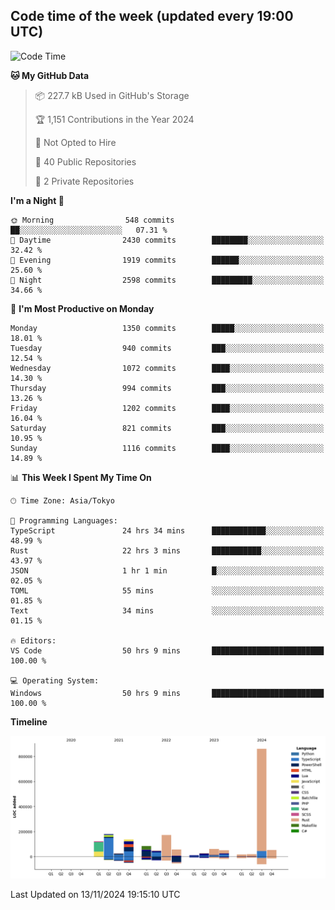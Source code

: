 ## Code time of the week (updated every 19:00 UTC)

<!--START_SECTION:waka-->
![Code Time](http://img.shields.io/badge/Code%20Time-3%2C934%20hrs%208%20mins-blue)

**🐱 My GitHub Data** 

> 📦 227.7 kB Used in GitHub's Storage 
 > 
> 🏆 1,151 Contributions in the Year 2024
 > 
> 🚫 Not Opted to Hire
 > 
> 📜 40 Public Repositories 
 > 
> 🔑 2 Private Repositories 
 > 
**I'm a Night 🦉** 

```text
🌞 Morning                548 commits         ██░░░░░░░░░░░░░░░░░░░░░░░   07.31 % 
🌆 Daytime                2430 commits        ████████░░░░░░░░░░░░░░░░░   32.42 % 
🌃 Evening                1919 commits        ██████░░░░░░░░░░░░░░░░░░░   25.60 % 
🌙 Night                  2598 commits        █████████░░░░░░░░░░░░░░░░   34.66 % 
```
📅 **I'm Most Productive on Monday** 

```text
Monday                   1350 commits        █████░░░░░░░░░░░░░░░░░░░░   18.01 % 
Tuesday                  940 commits         ███░░░░░░░░░░░░░░░░░░░░░░   12.54 % 
Wednesday                1072 commits        ████░░░░░░░░░░░░░░░░░░░░░   14.30 % 
Thursday                 994 commits         ███░░░░░░░░░░░░░░░░░░░░░░   13.26 % 
Friday                   1202 commits        ████░░░░░░░░░░░░░░░░░░░░░   16.04 % 
Saturday                 821 commits         ███░░░░░░░░░░░░░░░░░░░░░░   10.95 % 
Sunday                   1116 commits        ████░░░░░░░░░░░░░░░░░░░░░   14.89 % 
```


📊 **This Week I Spent My Time On** 

```text
🕑︎ Time Zone: Asia/Tokyo

💬 Programming Languages: 
TypeScript               24 hrs 34 mins      ████████████░░░░░░░░░░░░░   48.99 % 
Rust                     22 hrs 3 mins       ███████████░░░░░░░░░░░░░░   43.97 % 
JSON                     1 hr 1 min          █░░░░░░░░░░░░░░░░░░░░░░░░   02.05 % 
TOML                     55 mins             ░░░░░░░░░░░░░░░░░░░░░░░░░   01.85 % 
Text                     34 mins             ░░░░░░░░░░░░░░░░░░░░░░░░░   01.15 % 

🔥 Editors: 
VS Code                  50 hrs 9 mins       █████████████████████████   100.00 % 

💻 Operating System: 
Windows                  50 hrs 9 mins       █████████████████████████   100.00 % 
```

**Timeline**

![Lines of Code chart](https://raw.githubusercontent.com/SARDONYX-sard/SARDONYX-sard/main/assets/bar_graph.png)


 Last Updated on 13/11/2024 19:15:10 UTC
<!--END_SECTION:waka-->